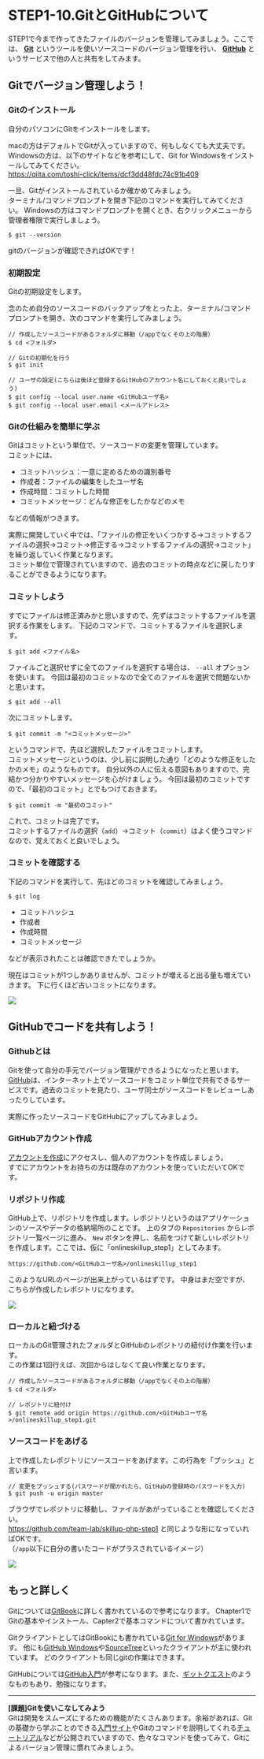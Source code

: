 # STEP1-10.GitとGitHubについて

STEP1で今まで作ってきたファイルのバージョンを管理してみましょう。ここでは、
**[Git](https://git-scm.com/)** というツールを使いソースコードのバージョン管理を行い、
**[GitHub](https://github.com/)** というサービスで他の人と共有をしてみます。  


## Gitでバージョン管理しよう！

### Gitのインストール

自分のパソコンにGitをインストールをします。

macの方はデフォルトでGitが入っていますので、何もしなくても大丈夫です。  
Windowsの方は、以下のサイトなどを参考にして、Git for Windowsをインストールしてみてください。  
https://qiita.com/toshi-click/items/dcf3dd48fdc74c91b409

一旦、Gitがインストールされているか確かめてみましょう。  
ターミナル/コマンドプロンプトを開き下記のコマンドを実行してみてください。
Windowsの方はコマンドプロンプトを開くとき、右クリックメニューから管理者権限で実行しましょう。

```
$ git --version
```

gitのバージョンが確認できればOKです！

### 初期設定

Gitの初期設定をします。

念のため自分のソースコードのバックアップをとった上、ターミナル/コマンドプロンプトを開き、次のコマンドを実行してみましょう。

```
// 作成したソースコードがあるフォルダに移動（/appでなくその上の階層）
$ cd <フォルダ>

// Gitの初期化を行う
$ git init

// ユーザの設定(こちらは後ほど登録するGitHubのアカウント名にしておくと良いでしょう)
$ git config --local user.name <GitHubユーザ名>
$ git config --local user.email <メールアドレス>
```

### Gitの仕組みを簡単に学ぶ

Gitはコミットという単位で、ソースコードの変更を管理しています。  
コミットには、
- コミットハッシュ：一意に定めるための識別番号
- 作成者：ファイルの編集をしたユーザ名
- 作成時間：コミットした時間
- コミットメッセージ：どんな修正をしたかなどのメモ

などの情報がつきます。

実際に開発していく中では、「ファイルの修正をいくつかする→コミットするファイルの選択→コミット→修正する→コミットするファイルの選択→コミット」を繰り返していく作業となります。  
コミット単位で管理されていますので、過去のコミットの時点などに戻したりすることができるようになります。


### コミットしよう

すでにファイルは修正済みかと思いますので、先ずはコミットするファイルを選択する作業をします。
下記のコマンドで、コミットするファイルを選択します。

```
$ git add <ファイル名>
```

ファイルごと選択せずに全てのファイルを選択する場合は、 `--all` オプションを使います。
今回は最初のコミットなので全てのファイルを選択で問題ないかと思います。

```
$ git add --all
```

次にコミットします。

```
$ git commit -m "<コミットメッセージ>"
```

というコマンドで、先ほど選択したファイルをコミットします。  
コミットメッセージというのは、少し前に説明した通り「どのような修正をしたかのメモ」のようなものです。
自分以外の人に伝える意図もありますので、完結かつ分かりやすいメッセージを心がけましょう。
今回は最初のコミットですので、「最初のコミット」とでもつけておきます。

```
$ git commit -m "最初のコミット"
```

これで、コミットは完了です。  
コミットするファイルの選択（`add`）→コミット（`commit`）はよく使うコマンドなので、覚えておくと良いでしょう。


### コミットを確認する

下記のコマンドを実行して、先ほどのコミットを確認してみましょう。

```
$ git log
```

- コミットハッシュ
- 作成者
- 作成時間
- コミットメッセージ

などが表示されたことは確認できたでしょうか。

現在はコミットが1つしかありませんが、コミットが増えると出る量も増えていきます。
下に行くほど古いコミットになります。

![](../images/1_10_1.png)


## GitHubでコードを共有しよう！

### Githubとは

Gitを使って自分の手元でバージョン管理ができるようになったと思います。  
[GitHub](https://github.com)は、インターネット上でソースコードをコミット単位で共有できるサービスです。過去のコミットを見たり、ユーザ同士がソースコードをレビューしあったりしています。

実際に作ったソースコードをGitHubにアップしてみましょう。


### GitHubアカウント作成

[アカウントを作成](https://github.com/join)にアクセスし、個人のアカウントを作成しましょう。  
すでにアカウントをお持ちの方は既存のアカウントを使っていただいてOKです。


### リポジトリ作成

GitHub上で、リポジトリを作成します。レポジトリというのはアプリケーションのソースやデータの格納場所のことです。
上のタブの `Repositories` からレポジトリ一覧ページに進み、 `New` ボタンを押し、名前をつけて新しいレポジトリを作成します。ここでは、仮に「onlineskillup_step1」としてみます。

`https://github.com/<GitHubユーザ名>/onlineskillup_step1`

このようなURLのページが出来上がっているはずです。
中身はまだ空ですが、こちらが作成したレポジトリになります。

![](../images/1_10_2.png)


### ローカルと紐づける

ローカルのGit管理されたフォルダとGitHubのレポジトリの紐付け作業を行います。  
この作業は1回行えば、次回からはしなくて良い作業となります。

```
// 作成したソースコードがあるフォルダに移動（/appでなくその上の階層）
$ cd <フォルダ>

// レポジトリに紐付け
$ git remote add origin https://github.com/<GitHubユーザ名>/onlineskillup_step1.git
```


### ソースコードをあげる

上で作成したレポジトリにソースコードをあげます。この行為を「プッシュ」と言います。

```
// 変更をプッシュする(パスワードが聞かれたら、GitHubの登録時のパスワードを入力)
$ git push -u origin master
```

ブラウザでレポジトリに移動し、ファイルがあがっていることを確認してください。  
https://github.com/team-lab/skillup-php-step1 と同じような形になっていればOKです。  
（`/app`以下に自分の書いたコードがプラスされているイメージ）

![](../images/1_10_3.png)



## もっと詳しく

Gitについては[GitBook](http://git-scm.com/book/ja)に詳しく書かれているので参考になります。
Chapter1でGitの基本やインストール、Capter2で基本コマンドについて書かれています。

GitクライアントとしてはGitBookにも書かれている[Git for Windows](https://git-for-windows.github.io/)があります。
他にも[GitHub Windows](https://windows.github.com/)や[SourceTree](http://www.sourcetreeapp.com/)といったクライアントが主に使われています。
どのクライアントも同じgitの作業はできます。

GitHubについては[GitHub入門](http://www.slideshare.net/hideaki_honda/gitgithub-16508298)が参考になります。また、[ギットクエスト](http://gigazine.net/news/20160126-gitquest-review/)のようなものもあり、勉強になります。

***  

**[課題]Gitを使いこなしてみよう**  
Gitは開発をスムーズにするための機能がたくさんあります。余裕があれば、Gitの基礎から学ぶことのできる[入門サイト](http://www.backlog.jp/git-guide/)やGitのコマンドを説明してくれる[チュートリアル](https://www.atlassian.com/ja/git/tutorial)などが公開されていますので、色々なコマンドを使ってみて、Gitによるバージョン管理に慣れてみましょう。
